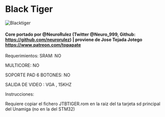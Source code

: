 # Black Tiger

![Blacktiger](https://user-images.githubusercontent.com/31018768/72456814-b1d78d00-37c5-11ea-9034-4e4d8f26baeb.jpg)

#### Core portado por @NeuroRulez (Twitter @Neuro_999, Github: https://github.com/neurorulez) | proviene de Jose Tejada Jotego https://www.patreon.com/topapate

Requerimientos:
SRAM: NO

MULTICORE: NO

SOPORTE PAD 6 BOTONES: NO

SALIDA DE VIDEO : VGA , 15KHZ

Instrucciones:

Requiere copiar el fichero JTBTIGER.rom en la raiz del ta tarjeta sd principal del Unamiga (no en la del STM32)
